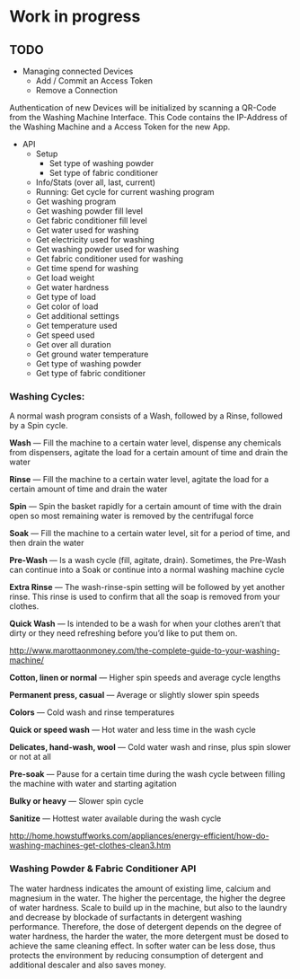 # Work in progress

## TODO

* Managing connected Devices
  * Add / Commit an Access Token
  * Remove a Connection

Authentication of new Devices will be initialized by scanning a QR-Code from the Washing Machine Interface.
This Code contains the IP-Address of the Washing Machine and a Access Token for the new App.

* API
  * Setup
    * Set type of washing powder
    * Set type of fabric conditioner
  * Info/Stats (over all, last, current)
  * Running: Get cycle for current washing program
  * Get washing program
  * Get washing powder fill level
  * Get fabric conditioner fill level
  * Get water used for washing
  * Get electricity used for washing
  * Get washing powder used for washing
  * Get fabric conditioner used for washing
  * Get time spend for washing
  * Get load weight
  * Get water hardness
  * Get type of load
  * Get color of load
  * Get additional settings
  * Get temperature used
  * Get speed used
  * Get over all duration
  * Get ground water temperature
  * Get type of washing powder
  * Get type of fabric conditioner

### Washing Cycles:

A normal wash program consists of a Wash, followed by a Rinse, followed by a Spin cycle.

**Wash** — Fill the machine to a certain water level, dispense any chemicals from dispensers, agitate the load for a certain amount of time and drain the water

**Rinse** — Fill the machine to a certain water level, agitate the load for a certain amount of time and drain the water

**Spin** — Spin the basket rapidly for a certain amount of  time with the drain open so most remaining water is removed by the  centrifugal force

**Soak** — Fill the machine to a certain water level, sit for a period of time, and then drain the water

**Pre-Wash** — Is a wash cycle (fill, agitate, drain). Sometimes, the Pre-Wash can continue into a Soak or continue into a normal washing machine cycle

**Extra Rinse** — The wash-rinse-spin setting will be followed by yet another rinse. This  rinse is used to confirm that all the soap is removed from your clothes.

**Quick Wash** —  Is intended to be a wash for when your clothes aren’t that dirty or they need refreshing before you’d like to put them on.

http://www.marottaonmoney.com/the-complete-guide-to-your-washing-machine/

**Cotton, linen or normal** — Higher spin speeds and average cycle lengths

**Permanent press, casual** — Average or slightly slower spin speeds

**Colors** — Cold wash and rinse temperatures

**Quick or speed wash** — Hot water and less time in the wash cycle

**Delicates, hand-wash, wool** — Cold water wash and rinse, plus spin slower or not at all

**Pre-soak** — Pause for a certain time during the wash cycle between filling the machine with water and starting agitation

**Bulky or heavy** — Slower spin cycle

**Sanitize** — Hottest water available during the wash cycle

http://home.howstuffworks.com/appliances/energy-efficient/how-do-washing-machines-get-clothes-clean3.htm

### Washing Powder & Fabric Conditioner API

The water hardness indicates the amount of existing lime, calcium and magnesium in the water. The higher the percentage, the higher the degree of water hardness. Scale to build up in the machine, but also to the laundry and decrease by blockade of surfactants in detergent washing performance. Therefore, the dose of detergent depends on the degree of water hardness, the harder the water, the more detergent must be dosed to achieve the same cleaning effect. In softer water can be less dose, thus protects the environment by reducing consumption of detergent and additional descaler and also saves money.

